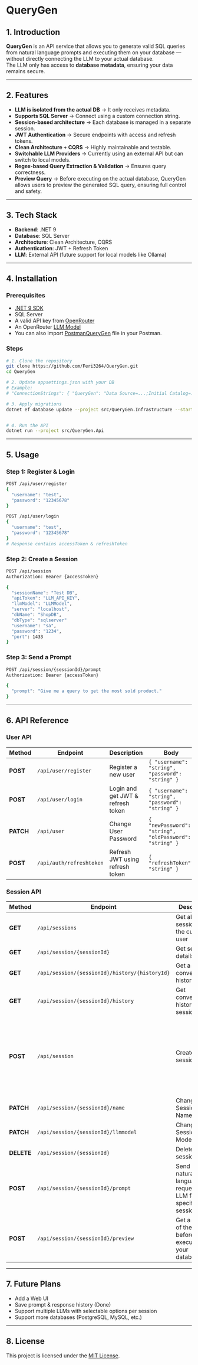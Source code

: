 
# QueryGen

## 1. Introduction
**QueryGen** is an API service that allows you to generate valid SQL queries from natural language prompts and executing them on your database — without directly connecting the LLM to your actual database.  
The LLM only has access to **database metadata**, ensuring your data remains secure.

---

## 2. Features
- **LLM is isolated from the actual DB** → It only receives metadata.
- **Supports SQL Server** → Connect using a custom connection string.
- **Session-based architecture** → Each database is managed in a separate session.
- **JWT Authentication** → Secure endpoints with access and refresh tokens.
- **Clean Architecture + CQRS** → Highly maintainable and testable.
- **Switchable LLM Providers** → Currently using an external API but can switch to local models.
- **Regex-based Query Extraction & Validation** → Ensures query correctness.
- **Preview Query** → Before executing on the actual database, QueryGen allows users to preview the generated SQL query, ensuring full control and safety.

---

## 3. Tech Stack
- **Backend**: .NET 9
- **Database**: SQL Server
- **Architecture**: Clean Architecture, CQRS
- **Authentication**: JWT + Refresh Token
- **LLM**: External API (future support for local models like Ollama)

---

## 4. Installation

### Prerequisites
- [.NET 9 SDK](https://dotnet.microsoft.com/download)
- SQL Server
- A valid API key from [OpenRouter](https://openrouter.ai/docs/api-reference/authentication)
- An OpenRouter [LLM Model](https://openrouter.ai/models)
- You can also import [PostmanQueryGen](PostmanQueryGen) file in your Postman.

### Steps
```bash
# 1. Clone the repository
git clone https://github.com/Feri3264/QueryGen.git
cd QueryGen

# 2. Update appsettings.json with your DB
# Example:
# "ConnectionStrings": { "QueryGen": "Data Source=...;Initial Catalog=...;User Id=...;Password=..." }

# 3. Apply migrations
dotnet ef database update --project src/QueryGen.Infrastructure --startup-project src/QueryGen.Api


# 4. Run the API
dotnet run --project src/QueryGen.Api
```
---

## 5. Usage

### Step 1: Register & Login
```bash
POST /api/user/register
{
  "username": "test",
  "password": "12345678"
}

POST /api/user/login
{
  "username": "test",
  "password": "12345678"
}
# Response contains accessToken & refreshToken
```

### Step 2: Create a Session
```bash
POST /api/session
Authorization: Bearer {accessToken}

{
  "sessionName": "Test DB",
  "apiToken": "LLM_API_KEY",
  "llmModel": "LLMModel",
  "server": "localhost",
  "dbName": "ShopDB",
  "dbType": "sqlserver"
  "username": "sa",
  "password": "1234",
  "port": 1433
}
```

### Step 3: Send a Prompt
```bash
POST /api/session/{sessionId}/prompt
Authorization: Bearer {accessToken}

{
  "prompt": "Give me a query to get the most sold product."
}
```

---

## 6. API Reference

### User API
| Method | Endpoint | Description | Body |
|--------|----------|-------------|------|
| **POST** | `/api/user/register` | Register a new user | `{ "username": "string", "password": "string" }` |
| **POST** | `/api/user/login` | Login and get JWT & refresh token | `{ "username": "string", "password": "string" }` |
| **PATCH** | `/api/user` | Change User Password | `{ "newPassword": "string", "oldPassword": "string" }` |
| **POST** | `/api/auth/refreshtoken` | Refresh JWT using refresh token | `{ "refreshToken": "string" }` |

### Session API
| Method | Endpoint | Description | Body |
|--------|----------|-------------|------|
| **GET** | `/api/sessions` | Get all sessions for the current user | - |
| **GET** | `/api/session/{sessionId}` | Get session details | - |
| **GET** | `/api/session/{sessionId}/history/{historyId}` | Get a conversation history details | - |
| **GET** | `/api/session/{sessionId}/history` | Get conversations history for a session | - |
| **POST** | `/api/session` | Create a new session | `{ "sessionName": "...", "apiToken": "...","llmModel": "...", "server": "...", "dbName": "...", "dbType": "...", "username": "...", "password": "...", "port": number }` |
| **PATCH** | `/api/session/{sessionId}/name` | Change Session Name | `{ "name": "..." }` |
| **PATCH** | `/api/session/{sessionId}/llmmodel` | Change Session LLM Model | `{ "model": "..." }` |
| **DELETE** | `/api/session/{sessionId}` | Delete a session | - |
| **POST** | `/api/session/{sessionId}/prompt` | Send a natural language request to the LLM for a specific session | `{ "prompt": "string" }` |
| **POST** | `/api/session/{sessionId}/preview` | Get a preview of the query before executing on your database | `{ "prompt": "string" }` |

---

## 7. Future Plans
- Add a Web UI
- Save prompt & response history (Done)
- Support multiple LLMs with selectable options per session
- Support more databases (PostgreSQL, MySQL, etc.)

---

## 8. License
This project is licensed under the [MIT License](LICENSE).

